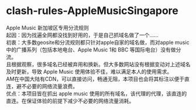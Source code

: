 # clash-rules-AppleMusicSingapore
Apple Music 新加坡区专用分流规则\
起因：因为找遍全网都没找到好用的，于是自己抓域名做了一个......\
初衷：大多数geosite和分流规则都只针对apple自家的域名做，而对apple music中的广播系列（包括本地电台、Apple Music 1和 BBC 等国际电台）没有做分流。\
且根据观察，很多域名已经被弃用和换新。但大多数网站没有根据变动对上述域名及时更新，导致 Apple Music 使用体验不佳，难以满足本人的使用需求。\
AM在中国大陆有CDN，可以直接访问，畅通无阻，本项目也会将其标注以便于直连，避不必要的网络流量浪费。\
优点：本项目皆在抓出 apple music 使用的所有域名，该代理的代理，该直连的直连。在保证体验的前提下减少不必要的网络流量消耗。
